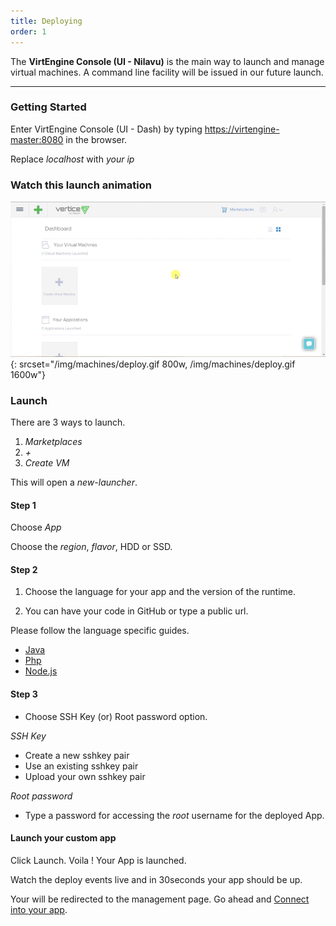 ```yaml
---
title: Deploying
order: 1
---
```


The **VirtEngine Console (UI - Nilavu)** is the main way to launch and manage virtual machines. A command line facility will be issued in our future launch.

---

### Getting Started

Enter VirtEngine Console (UI - Dash) by typing [https://virtengine-master:8080](https://cloud.det.io:8080) in the browser.

Replace *localhost* with *your ip*

### Watch this launch animation

![Deploying Machine](/img/machines/deploy.gif){: srcset="/img/machines/deploy.gif 800w, /img/machines/deploy.gif 1600w"}

### Launch

There are 3 ways to launch.

1. *Marketplaces*
2. *+*
3. *Create VM*

This will open a *new-launcher*.

#### Step 1

Choose *App*

Choose the *region*, *flavor*, HDD or SSD.

#### Step 2

1. Choose the language for your app and the version of the runtime.

2. You can  have your code in GitHub or type a public url.

Please follow the language specific guides.

- [Java](/customapps/java)
- [Php](/customapps/php)
- [Node.js](/customapps/nodejs)

#### Step 3

- Choose SSH Key (or) Root password option.

*SSH Key*

- Create a new sshkey pair
- Use an existing sshkey pair
- Upload your own sshkey pair

*Root password*

- Type a password for accessing the *root* username for the deployed App.

#### Launch your custom app

Click Launch. Voila ! Your App is launched.

Watch the deploy events live and in 30seconds your app should be up.

Your will be redirected to the management page. Go ahead and [Connect into your app](/machines/connecting).
